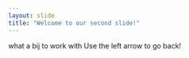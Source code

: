 ```yaml
---
layout: slide
title: "Welcome to our second slide!"
---
```

what a bij to work with
Use the left arrow to go back!
